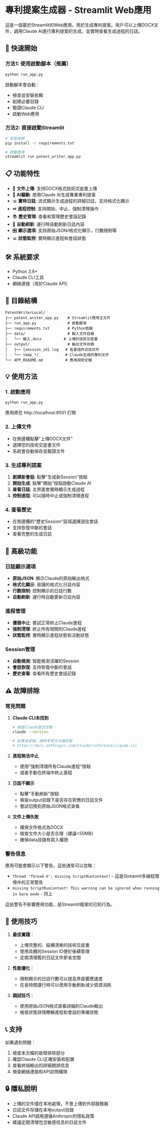 # 專利提案生成器 - Streamlit Web應用

這是一個基於Streamlit的Web應用，用於生成專利提案。用戶可以上傳DOCX文件，調用Claude AI進行專利提案的生成，並實時查看生成過程的日誌。

## 🚀 快速開始

### 方法1: 使用啟動腳本（推薦）

```bash
python run_app.py
```

啟動腳本會自動：
- 檢查並安裝依賴
- 創建必要目錄
- 驗證Claude CLI
- 啟動Web應用

### 方法2: 直接啟動Streamlit

```bash
# 安裝依賴
pip install -r requirements.txt

# 啟動應用
streamlit run patent_writer_app.py
```

## 📋 功能特性

- 📄 **文件上傳**: 支持DOCX格式技術交底書上傳
- 🤖 **AI驅動**: 使用Claude AI生成專業專利提案
- 📊 **實時日誌**: 流式顯示生成過程的詳細日誌，支持格式化顯示
- ⏯️ **進程控制**: 支持開始、中止、強制清理操作
- 📚 **歷史管理**: 查看和管理歷史會話記錄
- 🔄 **自動刷新**: 運行時自動刷新日誌內容
- 🎛️ **顯示選項**: 支持原始JSON/格式化顯示，行數限制等
- 📊 **狀態監控**: 實時顯示進程和會話狀態

## 🛠️ 系統要求

- Python 3.8+
- Claude CLI工具
- 網絡連接（用於Claude API）

## 📁 目錄結構

```
PatentWriterLocal/
├── patent_writer_app.py    # Streamlit應用主文件
├── run_app.py              # 啟動腳本
├── requirements.txt        # Python依賴
├── data/                   # 輸入文件目錄
│   └── 輸入.docx          # 上傳的技術交底書
├── output/                 # 輸出文件目錄
│   ├── {session_id}.log   # 各會話的日誌文件
│   └── temp_*/            # Claude生成的專利文件
└── APP_README.md          # 應用說明文檔
```

## 💡 使用方法

### 1. 啟動應用

```bash
python run_app.py
```

應用將在 http://localhost:8501 打開

### 2. 上傳文件

- 在側邊欄點擊"上傳DOCX文件"
- 選擇您的技術交底書文件
- 系統會自動保存並驗證文件

### 3. 生成專利提案

1. **創建新會話**: 點擊"生成新Session"按鈕
2. **開始生成**: 點擊"開始"按鈕啟動Claude AI
3. **查看日誌**: 主界面會實時顯示生成過程
4. **控制進程**: 可以隨時中止或強制清理進程

### 4. 查看歷史

- 在側邊欄的"歷史Session"區域選擇過往會話
- 支持恢復中斷的會話
- 查看完整的生成日誌

## 🔧 高級功能

### 日誌顯示選項

- **原始JSON**: 顯示Claude的原始輸出格式
- **格式化顯示**: 易讀的格式化日誌內容
- **行數限制**: 控制顯示的日誌行數
- **自動刷新**: 運行時自動更新日誌內容

### 進程管理

- **優雅中止**: 嘗試正常終止Claude進程
- **強制清理**: 終止所有相關的Claude進程
- **狀態監控**: 實時顯示進程狀態和活動狀態

### Session管理

- **自動檢測**: 智能檢測活躍的Session
- **會話恢復**: 支持恢復中斷的會話
- **歷史查看**: 查看所有歷史會話記錄

## ⚠️ 故障排除

### 常見問題

1. **Claude CLI未找到**
   ```bash
   # 檢查Claude是否安裝
   claude --version

   # 如果未安裝，請參考官方文檔安裝
   # https://docs.anthropic.com/claude/reference/claude-cli
   ```

2. **進程無法中止**
   - 使用"強制清理所有Claude進程"按鈕
   - 或者手動在終端中終止進程

3. **日誌不顯示**
   - 點擊"手動刷新"按鈕
   - 檢查output目錄下是否存在對應的日誌文件
   - 嘗試切換到原始JSON格式查看

4. **文件上傳失敗**
   - 確保文件格式為DOCX
   - 檢查文件大小是否合理（建議<50MB）
   - 確保data目錄有寫入權限

### 警告信息

應用可能會顯示以下警告，這些通常可以忽略：
- `Thread 'Thread-X': missing ScriptRunContext!` - 這是Streamlit多線程環境中的正常警告
- `missing ScriptRunContext! This warning can be ignored when running in bare mode` - 同上

這些警告不影響應用功能，是Streamlit框架的已知行為。

## 🎯 使用技巧

1. **最佳實踐**：
   - 上傳完整的、結構清晰的技術交底書
   - 使用具體的Session ID便於後續管理
   - 定期清理舊的日誌文件節省空間

2. **性能優化**：
   - 限制顯示的日誌行數可以提高界面響應速度
   - 在長時間運行時可以使用手動刷新減少資源消耗

3. **調試技巧**：
   - 使用原始JSON格式查看詳細的Claude輸出
   - 檢查狀態詳情瞭解進程和會話的準確狀態

## 📞 支持

如果遇到問題：

1. 檢查本文檔的故障排除部分
2. 確認Claude CLI正確安裝和配置
3. 查看終端輸出的詳細錯誤信息
4. 檢查網絡連接和API訪問權限

## 🔒 隱私說明

- 上傳的文件僅在本地處理，不會上傳到外部服務器
- 日誌文件存儲在本地output目錄
- Claude API調用遵循Anthropic的隱私政策
- 建議定期清理包含敏感信息的日誌文件